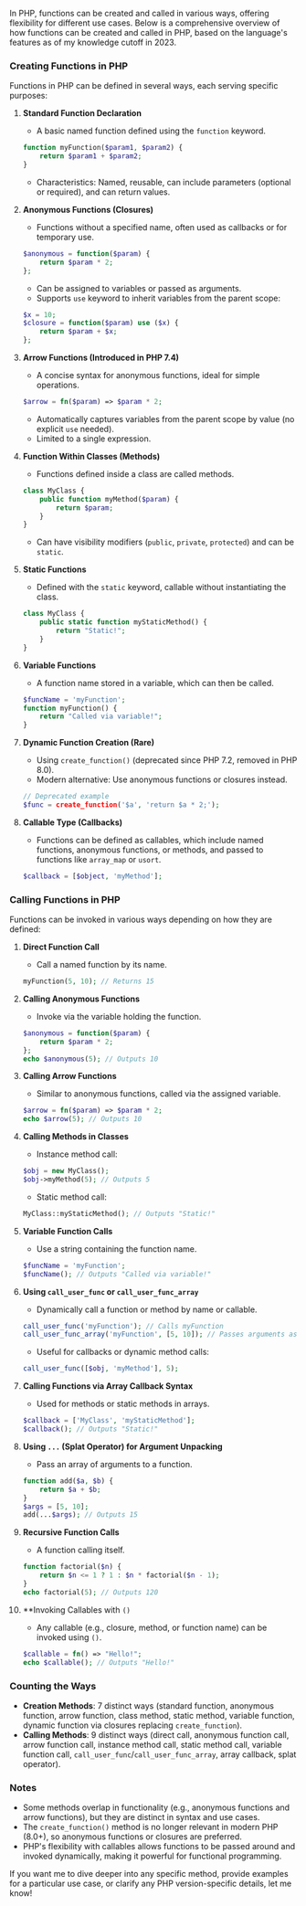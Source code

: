 In PHP, functions can be created and called in various ways, offering flexibility for different use cases. Below is a comprehensive overview of how functions can be created and called in PHP, based on the language's features as of my knowledge cutoff in 2023.

### Creating Functions in PHP
Functions in PHP can be defined in several ways, each serving specific purposes:

1. **Standard Function Declaration**
   - A basic named function defined using the `function` keyword.
   ```php
   function myFunction($param1, $param2) {
       return $param1 + $param2;
   }
   ```
   - Characteristics: Named, reusable, can include parameters (optional or required), and can return values.

2. **Anonymous Functions (Closures)**
   - Functions without a specified name, often used as callbacks or for temporary use.
   ```php
   $anonymous = function($param) {
       return $param * 2;
   };
   ```
   - Can be assigned to variables or passed as arguments.
   - Supports `use` keyword to inherit variables from the parent scope:
   ```php
   $x = 10;
   $closure = function($param) use ($x) {
       return $param + $x;
   };
   ```

3. **Arrow Functions (Introduced in PHP 7.4)**
   - A concise syntax for anonymous functions, ideal for simple operations.
   ```php
   $arrow = fn($param) => $param * 2;
   ```
   - Automatically captures variables from the parent scope by value (no explicit `use` needed).
   - Limited to a single expression.

4. **Function Within Classes (Methods)**
   - Functions defined inside a class are called methods.
   ```php
   class MyClass {
       public function myMethod($param) {
           return $param;
       }
   }
   ```
   - Can have visibility modifiers (`public`, `private`, `protected`) and can be `static`.

5. **Static Functions**
   - Defined with the `static` keyword, callable without instantiating the class.
   ```php
   class MyClass {
       public static function myStaticMethod() {
           return "Static!";
       }
   }
   ```

6. **Variable Functions**
   - A function name stored in a variable, which can then be called.
   ```php
   $funcName = 'myFunction';
   function myFunction() {
       return "Called via variable!";
   }
   ```

7. **Dynamic Function Creation (Rare)**
   - Using `create_function()` (deprecated since PHP 7.2, removed in PHP 8.0).
   - Modern alternative: Use anonymous functions or closures instead.
   ```php
   // Deprecated example
   $func = create_function('$a', 'return $a * 2;');
   ```

8. **Callable Type (Callbacks)**
   - Functions can be defined as callables, which include named functions, anonymous functions, or methods, and passed to functions like `array_map` or `usort`.
   ```php
   $callback = [$object, 'myMethod'];
   ```

### Calling Functions in PHP
Functions can be invoked in various ways depending on how they are defined:

1. **Direct Function Call**
   - Call a named function by its name.
   ```php
   myFunction(5, 10); // Returns 15
   ```

2. **Calling Anonymous Functions**
   - Invoke via the variable holding the function.
   ```php
   $anonymous = function($param) {
       return $param * 2;
   };
   echo $anonymous(5); // Outputs 10
   ```

3. **Calling Arrow Functions**
   - Similar to anonymous functions, called via the assigned variable.
   ```php
   $arrow = fn($param) => $param * 2;
   echo $arrow(5); // Outputs 10
   ```

4. **Calling Methods in Classes**
   - Instance method call:
   ```php
   $obj = new MyClass();
   $obj->myMethod(5); // Outputs 5
   ```
   - Static method call:
   ```php
   MyClass::myStaticMethod(); // Outputs "Static!"
   ```

5. **Variable Function Calls**
   - Use a string containing the function name.
   ```php
   $funcName = 'myFunction';
   $funcName(); // Outputs "Called via variable!"
   ```

6. **Using `call_user_func` or `call_user_func_array`**
   - Dynamically call a function or method by name or callable.
   ```php
   call_user_func('myFunction'); // Calls myFunction
   call_user_func_array('myFunction', [5, 10]); // Passes arguments as array
   ```
   - Useful for callbacks or dynamic method calls:
   ```php
   call_user_func([$obj, 'myMethod'], 5);
   ```

7. **Calling Functions via Array Callback Syntax**
   - Used for methods or static methods in arrays.
   ```php
   $callback = ['MyClass', 'myStaticMethod'];
   $callback(); // Outputs "Static!"
   ```

8. **Using `...` (Splat Operator) for Argument Unpacking**
   - Pass an array of arguments to a function.
   ```php
   function add($a, $b) {
       return $a + $b;
   }
   $args = [5, 10];
   add(...$args); // Outputs 15
   ```

9. **Recursive Function Calls**
   - A function calling itself.
   ```php
   function factorial($n) {
       return $n <= 1 ? 1 : $n * factorial($n - 1);
   }
   echo factorial(5); // Outputs 120
   ```

10. **Invoking Callables with `()`
    - Any callable (e.g., closure, method, or function name) can be invoked using `()`.
    ```php
    $callable = fn() => "Hello!";
    echo $callable(); // Outputs "Hello!"
    ```

### Counting the Ways
- **Creation Methods**: 7 distinct ways (standard function, anonymous function, arrow function, class method, static method, variable function, dynamic function via closures replacing `create_function`).
- **Calling Methods**: 9 distinct ways (direct call, anonymous function call, arrow function call, instance method call, static method call, variable function call, `call_user_func`/`call_user_func_array`, array callback, splat operator).

### Notes
- Some methods overlap in functionality (e.g., anonymous functions and arrow functions), but they are distinct in syntax and use cases.
- The `create_function()` method is no longer relevant in modern PHP (8.0+), so anonymous functions or closures are preferred.
- PHP's flexibility with callables allows functions to be passed around and invoked dynamically, making it powerful for functional programming.

If you want me to dive deeper into any specific method, provide examples for a particular use case, or clarify any PHP version-specific details, let me know!